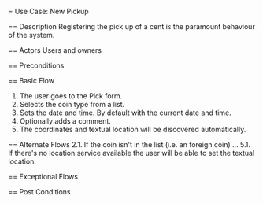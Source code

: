 = Use Case: New Pickup

== Description
Registering the pick up of a cent is the paramount behaviour of the system.

== Actors
Users and owners

== Preconditions

== Basic Flow
 1. The user goes to the Pick form.
 2. Selects the coin type from a list.
 3. Sets the date and time. By default with the current date and time.
 4. Optionally adds a comment.
 5. The coordinates and textual location will be discovered automatically.

== Alternate Flows
 2.1. If the coin isn't in the list (i.e. an foreign coin) ...
 5.1. If there's no location service available the user will be able to set the textual location.

== Exceptional Flows

== Post Conditions
